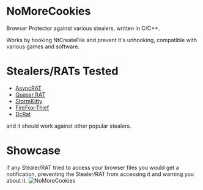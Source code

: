# NoMoreCookies
Browser Protector against various stealers, written in C/C++.

Works by hooking NtCreateFile and prevent it's unhooking, compatible with various games and software.

# Stealers/RATs Tested
* <a href="https://github.com/NYAN-x-CAT/AsyncRAT-C-Sharp">AsyncRAT</a>
* <a href="https://github.com/quasar/Quasar">Quasar RAT</a>
* <a href="https://github.com/swagkarna/StormKitty">StormKitty</a>
* <a href="https://github.com/swagkarna/StormKitty">FireFox-Thief</a>
* <a href="https://github.com/qwqdanchun/DcRat">DcRat</a>

and it should work against other popular stealers.
# Showcase
if any Stealer/RAT tried to access your browser files you would get a notification, preventing the Stealer/RAT from accessing it and warning you about it.
![NoMoreCookies](https://github.com/AdvDebug/NoMoreCookies/assets/90452585/48dcfb26-aa1e-4ff8-9102-13a6399158da)
